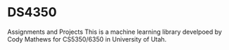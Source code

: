 # DS4350
Assignments and Projects
This is a machine learning library develpoed by Cody Mathews for CS5350/6350 in University of Utah.
